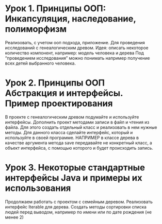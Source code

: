 # Урок 1. Принципы ООП: Инкапсуляция, наследование, полиморфизм
Реализовать, с учетом ооп подхода, приложение.
Для проведения исследований с генеалогическим древом.
Идея: описать некоторое количество компонент, например:
модель человека и дерева
Под “проведением исследования” можно понимать например получение всех детей выбранного человека.

# Урок 2. Принципы ООП Абстракция и интерфейсы. Пример проектирования
В проекте с генеалогическим древом подумайте и используйте интерфейсы.
Дополнить проект методами записи в файл и чтения из файла. Для этого создать отдельный класс
и реализовать в нем нужные методы.
Для данного класса сделайте интерфейс, который и используйте в своей программе. 
НАПРИМЕР в классе дерева в качестве аргумента метода save передавайте не конкретный класс,
а объект интерфейса, с помощью которого и будет происходить запись.

# Урок 3. Некоторые стандартные интерфейсы Java и примеры их использования
Продолжаем работать с проектом с семейным деревом.
Реализовать интерфейс Iterable для дерева.
Создать методы сортировки списка людей перед выводом,
например по имени или по дате рождения (не менее 2)